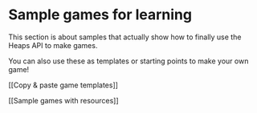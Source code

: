 # Sample games for learning

This section is about samples that actually show how to finally use the Heaps API to make games.

You can also use these as templates or starting points to make your own game!

[[Copy & paste game templates]]

[[Sample games with resources]]
